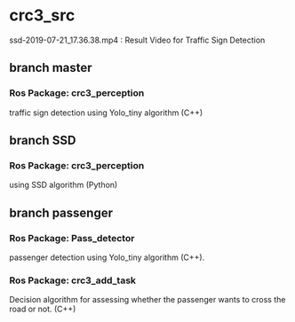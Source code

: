 # crc3_src

ssd-2019-07-21_17.36.38.mp4 : Result Video for Traffic Sign Detection



## branch master
### Ros Package: crc3_perception
traffic sign detection using Yolo_tiny algorithm (C++)

## branch SSD
### Ros Package: crc3_perception
using SSD algorithm (Python)

## branch passenger
### Ros Package: Pass_detector
passenger detection using Yolo_tiny algorithm (C++).


### Ros Package: crc3_add_task
Decision algorithm for assessing whether the passenger wants to cross the road or not. (C++)
